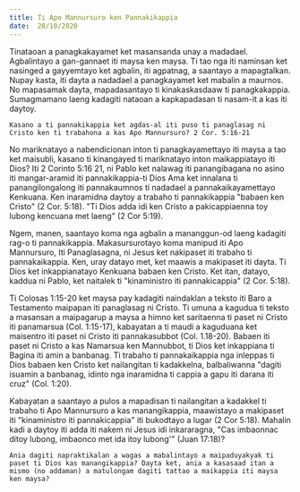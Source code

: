 ```yaml
---
title: Ti Apo Mannursuro ken Pannakikappia
date:  28/10/2020
---
```


Tinataoan a panagkakayamet ket masansanda unay a madadael. Agbalintayo a gan-gannaet iti maysa ken maysa. Ti tao nga iti naminsan ket nasinged a gayyemtayo ket agbalin, iti agpatnag, a saantayo a mapagtalkan. Nupay kasta, iti dayta a nadadael a panagkayamet ket mabalin a maurnos. No mapasamak dayta, mapadasantayo ti kinakaskasdaaw ti panagkakappia. Sumagmamano laeng kadagiti nataoan a kapkapadasan ti nasam-it a kas iti daytoy.

`Kasano a ti pannakikappia ket agdas-al iti puso ti panaglasag ni Cristo ken ti trabahona a kas Apo Mannursuro? 2 Cor. 5:16-21`

No mariknatayo a nabendicionan inton ti panagkayamettayo iti maysa a tao ket maisubli, kasano ti kinangayed ti mariknatayo inton maikappiatayo iti Dios? Iti 2 Corinto 5:16 21, ni Pablo ket nalawag iti panangibagana no asino iti mangar-aramid iti pannakikappia-ti Dios Ama ket innalana ti panangilongalong iti pannakaumnos ti nadadael a pannakaikayamettayo Kenkuana. Ken inaramidna daytoy a trabaho ti pannakikappia "babaen ken Cristo" (2 Cor. 5:18). "Ti Dios adda idi ken Cristo a pakicappiaenna toy lubong kencuana met laeng" (2 Cor 5:19).

Ngem, manen, saantayo koma nga agbalin a mananggun-od laeng kadagiti rag-o ti pannakikappia. Makasursurotayo koma manipud iti Apo Mannursuro, Iti Panaglasagna, ni Jesus ket nakipaset iti trabaho ti pannakaikappia. Ken, uray datayo met, ket maawis a makipaset iti dayta. Ti Dios ket inkappianatayo Kenkuana babaen ken Cristo. Ket itan, datayo, kaddua ni Pablo, ket naitalek ti "kinaministro iti pannakicappia" (2 Cor. 5:18).

Ti Colosas 1:15-20 ket maysa pay kadagiti naindaklan a teksto iti Baro a Testamento maipapan iti panaglasag ni Cristo. Ti umuna a kagudua ti teksto a masansan a maipagarup a maysa a himno ket saritaenna ti paset ni Cristo iti panamarsua (Col. 1:15-17), kabayatan a ti maudi a kaguduana ket maisentro iti paset ni Cristo iti pannakasubbot (Col. 1.18-20). Babaen iti paset ni Cristo a kas Namarsua ken Mannubbot, ti Dios ket inkappiana ti Bagina iti amin a banbanag. Ti trabaho ti pannakaikappia nga inleppas ti Dios babaen ken Cristo ket nailangitan ti kadakkelna, balbaliwanna "dagiti isuamin a banbanag, idinto nga inaramidna ti cappia a gapu iti darana iti cruz" (Col. 1:20).

Kabayatan a saantayo a pulos a mapadisan ti nailangitan a kadakkel ti trabaho ti Apo Mannursuro a kas manangikappia, maawistayo a makipaset iti "kinaministro iti pannakicappia" iti bukodtayo a lugar (2 Cor 5:18). Mahalin kadi a daytoy iti adda iti nakem ni Jesus idi inkararagna, "Cas imbaonnac ditoy lubong, imbaonco met ida itoy lubong'" (Juan 17:18)?

`Ania dagiti napraktikalan a wagas a mabalintayo a maipaduyakyak ti paset ti Dios kas manangikappia? Dayta ket, ania a kasasaad itan a mismo (no addaman) a matulongam dagiti tattao a maikappia iti maysa ken maysa?`